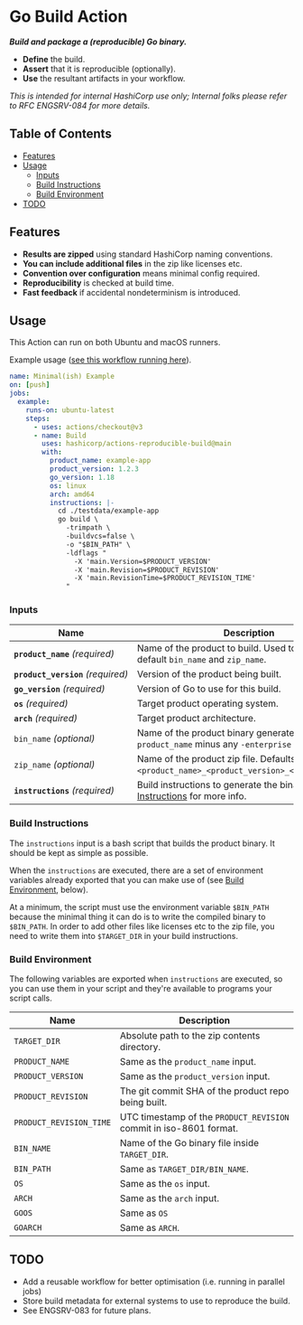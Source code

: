 # Go Build Action

_**Build and package a (reproducible) Go binary.**_

- **Define** the build.
- **Assert** that it is reproducible (optionally).
- **Use** the resultant artifacts in your workflow.

_This is intended for internal HashiCorp use only; Internal folks please refer to RFC ENGSRV-084 for more details._

<!-- insert:scripts/codegen/table_of_contents -->
## Table of Contents
* [Features](#features)
* [Usage](#usage)
  * [Inputs](#inputs)
  * [Build Instructions](#build-instructions)
  * [Build Environment](#build-environment)
* [TODO](#todo)
<!-- end:insert:scripts/codegen/table_of_contents -->

## Features

- **Results are zipped** using standard HashiCorp naming conventions.
- **You can include additional files** in the zip like licenses etc.
- **Convention over configuration** means minimal config required.
- **Reproducibility** is checked at build time.
- **Fast feedback** if accidental nondeterminism is introduced.

## Usage

This Action can run on both Ubuntu and macOS runners.

Example usage ([see this workflow running here](https://github.com/hashicorp/actions-reproducible-build/actions/workflows/example.yml)).

<!-- insert:scripts/codegen/print_example_workflow -->
```yaml
name: Minimal(ish) Example
on: [push]
jobs:
  example:
    runs-on: ubuntu-latest
    steps:
      - uses: actions/checkout@v3
      - name: Build
        uses: hashicorp/actions-reproducible-build@main
        with:
          product_name: example-app
          product_version: 1.2.3
          go_version: 1.18
          os: linux
          arch: amd64
          instructions: |-
            cd ./testdata/example-app
            go build \
              -trimpath \
              -buildvcs=false \
              -o "$BIN_PATH" \
              -ldflags "
                -X 'main.Version=$PRODUCT_VERSION'
                -X 'main.Revision=$PRODUCT_REVISION'
                -X 'main.RevisionTime=$PRODUCT_REVISION_TIME'
              "
```
<!-- end:insert:scripts/codegen/print_example_workflow -->

### Inputs

<!-- insert:scripts/codegen/inputs_doc -->
|  Name                                     |  Description                                                                                              |
|  -----                                    |  -----                                                                                                    |
|  **`product_name`**&nbsp;_(required)_     |  Name of the product to build. Used to calculate default `bin_name` and `zip_name`.                       |
|  **`product_version`**&nbsp;_(required)_  |  Version of the product being built.                                                                      |
|  **`go_version`**&nbsp;_(required)_       |  Version of Go to use for this build.                                                                     |
|  **`os`**&nbsp;_(required)_               |  Target product operating system.                                                                         |
|  **`arch`**&nbsp;_(required)_             |  Target product architecture.                                                                             |
|  `bin_name`&nbsp;_(optional)_             |  Name of the product binary generated. Defaults to `product_name` minus any `-enterprise` suffix.         |
|  `zip_name`&nbsp;_(optional)_             |  Name of the product zip file. Defaults to `<product_name>_<product_version>_<os>_<arch>.zip`.            |
|  **`instructions`**&nbsp;_(required)_     |  Build instructions to generate the binary. See [Build Instructions](#build-instructions) for more info.  |
<!-- end:insert:scripts/codegen/inputs_doc -->

### Build Instructions

The `instructions` input is a bash script that builds the product binary.
It should be kept as simple as possible.

When the `instructions` are executed, there are a set of environment variables
already exported that you can make use of (see [Build Environment](#build-environment), below).

At a minimum, the script must use the environment variable `$BIN_PATH`
because the minimal thing it can do is to write the compiled binary to `$BIN_PATH`.
In order to add other files like licenses etc to the zip file, you need to
write them into `$TARGET_DIR` in your build instructions.

### Build Environment

The following variables are exported when `instructions` are executed,
so you can use them in your script and they're available to programs your
script calls.

<!-- insert:scripts/codegen/environment_doc -->
|  Name                     |  Description                                                         |
|  -----                    |  -----                                                               |
|  `TARGET_DIR`             |  Absolute path to the zip contents directory.                        |
|  `PRODUCT_NAME`           |  Same as the `product_name` input.                                   |
|  `PRODUCT_VERSION`        |  Same as the `product_version` input.                                |
|  `PRODUCT_REVISION`       |  The git commit SHA of the product repo being built.                 |
|  `PRODUCT_REVISION_TIME`  |  UTC timestamp of the `PRODUCT_REVISION` commit in iso-8601 format.  |
|  `BIN_NAME`               |  Name of the Go binary file inside `TARGET_DIR`.                     |
|  `BIN_PATH`               |  Same as `TARGET_DIR/BIN_NAME`.                                      |
|  `OS`                     |  Same as the `os` input.                                             |
|  `ARCH`                   |  Same as the `arch` input.                                           |
|  `GOOS`                   |  Same as `OS`                                                        |
|  `GOARCH`                 |  Same as `ARCH`.                                                     |
<!-- end:insert:scripts/codegen/environment_doc -->

## TODO

- Add a reusable workflow for better optimisation (i.e. running in parallel jobs)
- Store build metadata for external systems to use to reproduce the build.
- See ENGSRV-083 for future plans.

